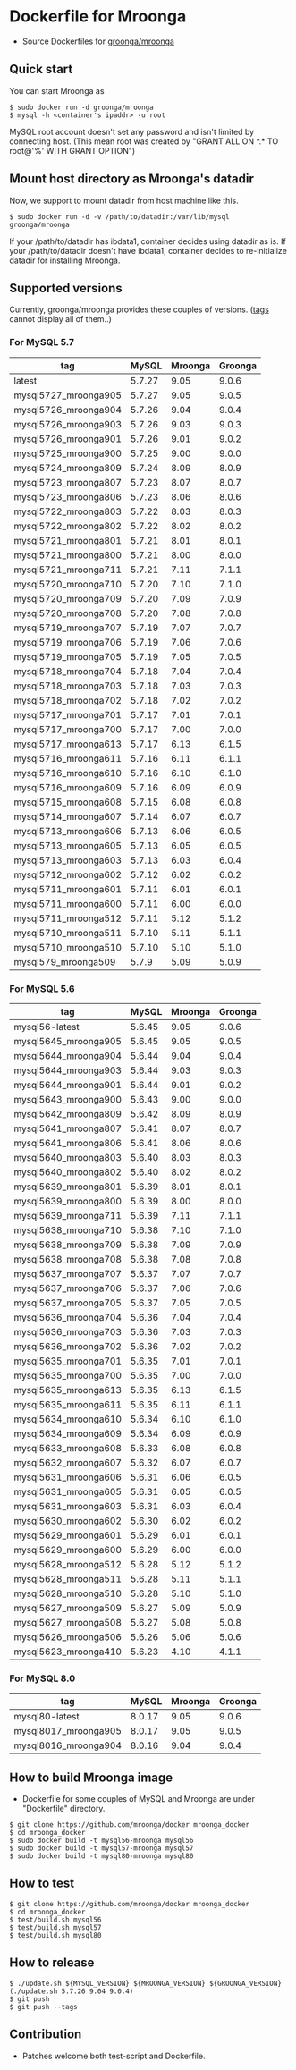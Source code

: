 # Dockerfile for Mroonga

* Source Dockerfiles for [groonga/mroonga](https://hub.docker.com/r/groonga/mroonga/)

## Quick start

You can start Mroonga as
```
$ sudo docker run -d groonga/mroonga
$ mysql -h <container's ipaddr> -u root
```

MySQL root account doesn't set any password and isn't limited by connecting host.
(This mean root was created by "GRANT ALL ON \*.\* TO root@'%' WITH GRANT OPTION")


## Mount host directory as Mroonga's datadir

Now, we support to mount datadir from host machine like this.

```
$ sudo docker run -d -v /path/to/datadir:/var/lib/mysql groonga/mroonga
```

If your /path/to/datadir has ibdata1, container decides using datadir as is.
If your /path/to/datadir doesn't have ibdata1, container decides to re-initialize datadir for installing Mroonga.


## Supported versions

Currently, groonga/mroonga provides these couples of versions.
([tags](https://hub.docker.com/r/groonga/mroonga/tags/) cannot display all of them..)

### For MySQL 5.7

| tag                   | MySQL  | Mroonga | Groonga |
|-----------------------|--------|---------|---------|
| latest                | 5.7.27 | 9.05    | 9.0.6   |
| mysql5727\_mroonga905 | 5.7.27 | 9.05    | 9.0.5   |
| mysql5726\_mroonga904 | 5.7.26 | 9.04    | 9.0.4   |
| mysql5726\_mroonga903 | 5.7.26 | 9.03    | 9.0.3   |
| mysql5726\_mroonga901 | 5.7.26 | 9.01    | 9.0.2   |
| mysql5725\_mroonga900 | 5.7.25 | 9.00    | 9.0.0   |
| mysql5724\_mroonga809 | 5.7.24 | 8.09    | 8.0.9   |
| mysql5723\_mroonga807 | 5.7.23 | 8.07    | 8.0.7   |
| mysql5723\_mroonga806 | 5.7.23 | 8.06    | 8.0.6   |
| mysql5722\_mroonga803 | 5.7.22 | 8.03    | 8.0.3   |
| mysql5722\_mroonga802 | 5.7.22 | 8.02    | 8.0.2   |
| mysql5721\_mroonga801 | 5.7.21 | 8.01    | 8.0.1   |
| mysql5721\_mroonga800 | 5.7.21 | 8.00    | 8.0.0   |
| mysql5721\_mroonga711 | 5.7.21 | 7.11    | 7.1.1   |
| mysql5720\_mroonga710 | 5.7.20 | 7.10    | 7.1.0   |
| mysql5720\_mroonga709 | 5.7.20 | 7.09    | 7.0.9   |
| mysql5720\_mroonga708 | 5.7.20 | 7.08    | 7.0.8   |
| mysql5719\_mroonga707 | 5.7.19 | 7.07    | 7.0.7   |
| mysql5719\_mroonga706 | 5.7.19 | 7.06    | 7.0.6   |
| mysql5719\_mroonga705 | 5.7.19 | 7.05    | 7.0.5   |
| mysql5718\_mroonga704 | 5.7.18 | 7.04    | 7.0.4   |
| mysql5718\_mroonga703 | 5.7.18 | 7.03    | 7.0.3   |
| mysql5718\_mroonga702 | 5.7.18 | 7.02    | 7.0.2   |
| mysql5717\_mroonga701 | 5.7.17 | 7.01    | 7.0.1   |
| mysql5717\_mroonga700 | 5.7.17 | 7.00    | 7.0.0   |
| mysql5717\_mroonga613 | 5.7.17 | 6.13    | 6.1.5   |
| mysql5716\_mroonga611 | 5.7.16 | 6.11    | 6.1.1   |
| mysql5716\_mroonga610 | 5.7.16 | 6.10    | 6.1.0   |
| mysql5716\_mroonga609 | 5.7.16 | 6.09    | 6.0.9   |
| mysql5715\_mroonga608 | 5.7.15 | 6.08    | 6.0.8   |
| mysql5714\_mroonga607 | 5.7.14 | 6.07    | 6.0.7   |
| mysql5713\_mroonga606 | 5.7.13 | 6.06    | 6.0.5   |
| mysql5713\_mroonga605 | 5.7.13 | 6.05    | 6.0.5   |
| mysql5713\_mroonga603 | 5.7.13 | 6.03    | 6.0.4   |
| mysql5712\_mroonga602 | 5.7.12 | 6.02    | 6.0.2   |
| mysql5711\_mroonga601 | 5.7.11 | 6.01    | 6.0.1   |
| mysql5711\_mroonga600 | 5.7.11 | 6.00    | 6.0.0   |
| mysql5711\_mroonga512 | 5.7.11 | 5.12    | 5.1.2   |
| mysql5710\_mroonga511 | 5.7.10 | 5.11    | 5.1.1   |
| mysql5710\_mroonga510 | 5.7.10 | 5.10    | 5.1.0   |
| mysql579\_mroonga509  | 5.7.9  | 5.09    | 5.0.9   |

### For MySQL 5.6

| tag                   | MySQL  | Mroonga | Groonga |
|-----------------------|--------|---------|---------|
| mysql56-latest        | 5.6.45 | 9.05    | 9.0.6   |
| mysql5645\_mroonga905 | 5.6.45 | 9.05    | 9.0.5   |
| mysql5644\_mroonga904 | 5.6.44 | 9.04    | 9.0.4   |
| mysql5644\_mroonga903 | 5.6.44 | 9.03    | 9.0.3   |
| mysql5644\_mroonga901 | 5.6.44 | 9.01    | 9.0.2   |
| mysql5643\_mroonga900 | 5.6.43 | 9.00    | 9.0.0   |
| mysql5642\_mroonga809 | 5.6.42 | 8.09    | 8.0.9   |
| mysql5641\_mroonga807 | 5.6.41 | 8.07    | 8.0.7   |
| mysql5641\_mroonga806 | 5.6.41 | 8.06    | 8.0.6   |
| mysql5640\_mroonga803 | 5.6.40 | 8.03    | 8.0.3   |
| mysql5640\_mroonga802 | 5.6.40 | 8.02    | 8.0.2   |
| mysql5639\_mroonga801 | 5.6.39 | 8.01    | 8.0.1   |
| mysql5639\_mroonga800 | 5.6.39 | 8.00    | 8.0.0   |
| mysql5639\_mroonga711 | 5.6.39 | 7.11    | 7.1.1   |
| mysql5638\_mroonga710 | 5.6.38 | 7.10    | 7.1.0   |
| mysql5638\_mroonga709 | 5.6.38 | 7.09    | 7.0.9   |
| mysql5638\_mroonga708 | 5.6.38 | 7.08    | 7.0.8   |
| mysql5637\_mroonga707 | 5.6.37 | 7.07    | 7.0.7   |
| mysql5637\_mroonga706 | 5.6.37 | 7.06    | 7.0.6   |
| mysql5637\_mroonga705 | 5.6.37 | 7.05    | 7.0.5   |
| mysql5636\_mroonga704 | 5.6.36 | 7.04    | 7.0.4   |
| mysql5636\_mroonga703 | 5.6.36 | 7.03    | 7.0.3   |
| mysql5636\_mroonga702 | 5.6.36 | 7.02    | 7.0.2   |
| mysql5635\_mroonga701 | 5.6.35 | 7.01    | 7.0.1   |
| mysql5635\_mroonga700 | 5.6.35 | 7.00    | 7.0.0   |
| mysql5635\_mroonga613 | 5.6.35 | 6.13    | 6.1.5   |
| mysql5635\_mroonga611 | 5.6.35 | 6.11    | 6.1.1   |
| mysql5634\_mroonga610 | 5.6.34 | 6.10    | 6.1.0   |
| mysql5634\_mroonga609 | 5.6.34 | 6.09    | 6.0.9   |
| mysql5633\_mroonga608 | 5.6.33 | 6.08    | 6.0.8   |
| mysql5632\_mroonga607 | 5.6.32 | 6.07    | 6.0.7   |
| mysql5631\_mroonga606 | 5.6.31 | 6.06    | 6.0.5   |
| mysql5631\_mroonga605 | 5.6.31 | 6.05    | 6.0.5   |
| mysql5631\_mroonga603 | 5.6.31 | 6.03    | 6.0.4   |
| mysql5630\_mroonga602 | 5.6.30 | 6.02    | 6.0.2   |
| mysql5629\_mroonga601 | 5.6.29 | 6.01    | 6.0.1   |
| mysql5629\_mroonga600 | 5.6.29 | 6.00    | 6.0.0   |
| mysql5628\_mroonga512 | 5.6.28 | 5.12    | 5.1.2   |
| mysql5628\_mroonga511 | 5.6.28 | 5.11    | 5.1.1   |
| mysql5628\_mroonga510 | 5.6.28 | 5.10    | 5.1.0   |
| mysql5627\_mroonga509 | 5.6.27 | 5.09    | 5.0.9   |
| mysql5627\_mroonga508 | 5.6.27 | 5.08    | 5.0.8   |
| mysql5626\_mroonga506 | 5.6.26 | 5.06    | 5.0.6   |
| mysql5623\_mroonga410 | 5.6.23 | 4.10    | 4.1.1   |

### For MySQL 8.0

| tag                   | MySQL  | Mroonga | Groonga |
|-----------------------|--------|---------|---------|
| mysql80-latest        | 8.0.17 | 9.05    | 9.0.6   |
| mysql8017\_mroonga905 | 8.0.17 | 9.05    | 9.0.5   |
| mysql8016\_mroonga904 | 8.0.16 | 9.04    | 9.0.4   |

## How to build Mroonga image

* Dockerfile for some couples of MySQL and Mroonga are under "Dockerfile" directory.

```shell
$ git clone https://github.com/mroonga/docker mroonga_docker
$ cd mroonga_docker
$ sudo docker build -t mysql56-mroonga mysql56
$ sudo docker build -t mysql57-mroonga mysql57
$ sudo docker build -t mysql80-mroonga mysql80
```

## How to test

```shell
$ git clone https://github.com/mroonga/docker mroonga_docker
$ cd mroonga_docker
$ test/build.sh mysql56
$ test/build.sh mysql57
$ test/build.sh mysql80
```

## How to release

```shell
$ ./update.sh ${MYSQL_VERSION} ${MROONGA_VERSION} ${GROONGA_VERSION}
(./update.sh 5.7.26 9.04 9.0.4)
$ git push
$ git push --tags
```

## Contribution

* Patches welcome both test-script and Dockerfile.

